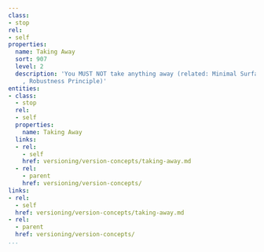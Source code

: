 ```yaml
---
class:
- stop
rel:
- self
properties:
  name: Taking Away
  sort: 907
  level: 2
  description: 'You MUST NOT take anything away (related: Minimal Surface Principle
    , Robustness Principle)'
entities:
- class:
  - stop
  rel:
  - self
  properties:
    name: Taking Away
  links:
  - rel:
    - self
    href: versioning/version-concepts/taking-away.md
  - rel:
    - parent
    href: versioning/version-concepts/
links:
- rel:
  - self
  href: versioning/version-concepts/taking-away.md
- rel:
  - parent
  href: versioning/version-concepts/
...
```


